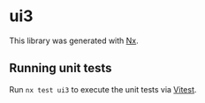 # ui3

This library was generated with [Nx](https://nx.dev).

## Running unit tests

Run `nx test ui3` to execute the unit tests via [Vitest](https://vitest.dev/).
